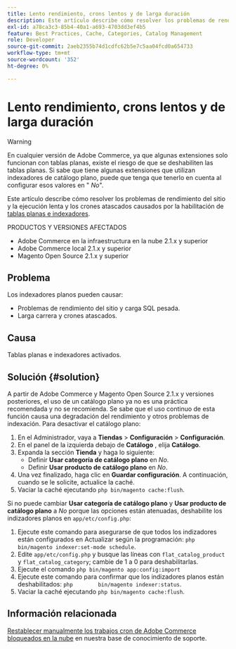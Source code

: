 ```yaml
---
title: Lento rendimiento, crons lentos y de larga duración
description: Este artículo describe cómo resolver los problemas de rendimiento del sitio y la ejecución lenta y los crones atascados causados por la activación de tablas planas e indexadores.
exl-id: a78ca3c3-85b4-40a1-a693-4703dd3ef4b5
feature: Best Practices, Cache, Categories, Catalog Management
role: Developer
source-git-commit: 2aeb2355b74d1cdfc62b5e7c5aa04fcd0a654733
workflow-type: tm+mt
source-wordcount: '352'
ht-degree: 0%

---
```


# Lento rendimiento, crons lentos y de larga duración

>[!WARNING]
>
>En cualquier versión de Adobe Commerce, ya que algunas extensiones solo funcionan con tablas planas, existe el riesgo de que se deshabiliten las tablas planas. Si sabe que tiene algunas extensiones que utilizan indexadores de catálogo plano, puede que tenga que tenerlo en cuenta al configurar esos valores en &quot; *No*&quot;.

Este artículo describe cómo resolver los problemas de rendimiento del sitio y la ejecución lenta y los crones atascados causados por la habilitación de [tablas planas e indexadores](https://experienceleague.adobe.com/es/docs/commerce-admin/catalog/catalog/catalog-flat).

PRODUCTOS Y VERSIONES AFECTADOS

* Adobe Commerce en la infraestructura en la nube 2.1.x y superior
* Adobe Commerce local 2.1.x y superior
* Magento Open Source 2.1.x y superior

## Problema

Los indexadores planos pueden causar:

* Problemas de rendimiento del sitio y carga SQL pesada.
* Larga carrera y crones atascados.

## Causa

Tablas planas e indexadores activados.

## Solución {#solution}

A partir de Adobe Commerce y Magento Open Source 2.1.x y versiones posteriores, el uso de un catálogo plano ya no es una práctica recomendada y no se recomienda. Se sabe que el uso continuo de esta función causa una degradación del rendimiento y otros problemas de indexación. Para desactivar el catálogo plano:

1. En el Administrador, vaya a **Tiendas** > **Configuración** > **Configuración**.
1. En el panel de la izquierda debajo de **Catálogo** , elija **Catálogo**.
1. Expanda la sección **Tienda** y haga lo siguiente:
   * Definir **Usar categoría de catálogo plano** en *No*.
   * Definir **Usar producto de catálogo plano** en *No*.
1. Una vez finalizado, haga clic en **Guardar configuración**. A continuación, cuando se le solicite, actualice la caché.
1. Vaciar la caché ejecutando `php bin/magento cache:flush`.

Si no puede cambiar **Usar categoría de catálogo plano** y **Usar producto de catálogo plano** a *No* porque las opciones están atenuadas, deshabilite los indizadores planos en `app/etc/config.php`:

1. Ejecute este comando para asegurarse de que todos los indizadores están configurados en Actualizar según la programación: `php bin/magento indexer:set-mode schedule`.
1. Edite `app/etc/config.php` y busque las líneas con `flat_catalog_product` y `flat_catalog_category`; cambie de 1 a 0 para deshabilitarlas.
1. Ejecute el comando `php bin/magento app:config:import`
1. Ejecute este comando para confirmar que los indizadores planos están deshabilitados: `php        bin/magento indexer:status`.
1. Vaciar la caché ejecutando `php bin/magento cache:flush`.

## Información relacionada

[Restablecer manualmente los trabajos cron de Adobe Commerce bloqueados en la nube](/help/how-to/general/reset-stuck-magento-cron-jobs-manually-on-cloud.md) en nuestra base de conocimiento de soporte.

